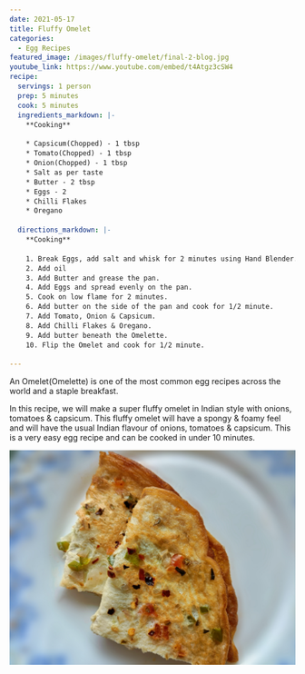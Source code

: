 ```yaml
---
date: 2021-05-17
title: Fluffy Omelet
categories:
  - Egg Recipes
featured_image: /images/fluffy-omelet/final-2-blog.jpg
youtube_link: https://www.youtube.com/embed/t4Atgz3cSW4
recipe:
  servings: 1 person
  prep: 5 minutes
  cook: 5 minutes
  ingredients_markdown: |-
    **Cooking**

    * Capsicum(Chopped) - 1 tbsp
    * Tomato(Chopped) - 1 tbsp
    * Onion(Chopped) - 1 tbsp
    * Salt as per taste
    * Butter - 2 tbsp
    * Eggs - 2
    * Chilli Flakes
    * Oregano

  directions_markdown: |-
    **Cooking**

    1. Break Eggs, add salt and whisk for 2 minutes using Hand Blender.  
    2. Add oil
    3. Add Butter and grease the pan.
    4. Add Eggs and spread evenly on the pan.
    5. Cook on low flame for 2 minutes.
    6. Add butter on the side of the pan and cook for 1/2 minute.
    7. Add Tomato, Onion & Capsicum.
    8. Add Chilli Flakes & Oregano.
    9. Add butter beneath the Omelette.
    10. Flip the Omelet and cook for 1/2 minute.

---
```

An Omelet(Omelette) is one of the most common egg recipes across the world and a staple breakfast. 

In this recipe, we will make a super fluffy omelet in Indian style with onions, tomatoes & capsicum.
This fluffy omelet will have a spongy & foamy feel and will have the usual Indian flavour of onions, tomatoes & capsicum.
This is a very easy egg recipe and can be cooked in under 10 minutes.

![Indian Shakshuka](/images/fluffy-omelet/final-3-blog.jpg)
